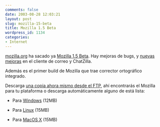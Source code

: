 ```yaml
---
comments: false
date: 2003-08-28 12:03:21
layout: post
slug: mozilla-15-beta
title: Mozilla 1.5 Beta
wordpress_id: 1134
categories:
- Internet
---
```


[mozilla.org](http://www.mozilla.org) ha sacado ya [Mozilla 1.5 Beta](http://www.mozilla.org). Hay mejoras de bugs, y [nuevas mejoras](http://www.mozilla.org/releases/#1.5b) en el cliente de correo y ChatZilla.





Además es el primer build de Mozilla que trae corrector ortográfico integrado.





Descarga [una copia ahora mismo desde el FTP](ftp://ftp.mozilla.org/pub/mozilla/releases/mozilla1.5b), ahí encontrarás el Mozilla para tu plataforma o descarga automáticamente alguno de está lista:







  * Para [Windows](http://ftp.mozilla.org/pub/mozilla/releases/mozilla1.5b/mozilla-win32-1.5b-installer-sea.exe) (12MB)

	
  * Para [Linux](http://ftp.mozilla.org/pub/mozilla/releases/mozilla1.5b/mozilla-i686-pc-linux-gnu-1.5b-sea.tar.gz) (15MB)

	
  * Para [MacOS X](http://ftp.mozilla.org/pub/mozilla/releases/mozilla1.5b/mozilla-mac-MachO-1.5b.dmg.gz) (15MB)




 
